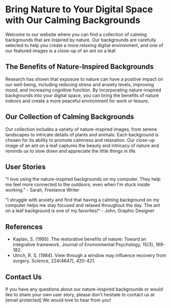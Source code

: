 <!--font:Open Sans-->

# Bring Nature to Your Digital Space with Our Calming Backgrounds

Welcome to our website where you can find a collection of calming backgrounds that are inspired by nature. Our backgrounds are carefully selected to help you create a more relaxing digital environment, and one of our featured images is a close-up of an ant on a leaf.

## The Benefits of Nature-Inspired Backgrounds

Research has shown that exposure to nature can have a positive impact on our well-being, including reducing stress and anxiety levels, improving mood, and increasing cognitive function. By incorporating nature-inspired backgrounds into your digital space, you can bring the benefits of nature indoors and create a more peaceful environment for work or leisure.

## Our Collection of Calming Backgrounds

Our collection includes a variety of nature-inspired images, from serene landscapes to intricate details of plants and animals. Each background is chosen for its ability to promote calmness and relaxation. Our close-up image of an ant on a leaf captures the beauty and intricacy of nature and reminds us to slow down and appreciate the little things in life.

## User Stories

"I love using the nature-inspired backgrounds on my computer. They help me feel more connected to the outdoors, even when I'm stuck inside working." - Sarah, Freelance Writer

"I struggle with anxiety and find that having a calming background on my computer helps me stay focused and relaxed throughout the day. The ant on a leaf background is one of my favorites!" - John, Graphic Designer

## References

- Kaplan, S. (1995). The restorative benefits of nature: Toward an integrative framework. Journal of Environmental Psychology, 15(3), 169-182.
- Ulrich, R. S. (1984). View through a window may influence recovery from surgery. Science, 224(4647), 420-421.

## Contact Us

If you have any questions about our nature-inspired backgrounds or would like to share your own user story, please don't hesitate to contact us at [email protected] We would love to hear from you!

<!--

Write me content for website with wallpaper which alt text is:

"A close-up of an ant on a leaf"

The name/title of the page should not be 1:1 copy of the alt text but rather a real content of the website which is using this wallpaper.

- Use markdown format 
- Start with heading
- Heading should be short and concise
- The content should look like a real website 
- The website should not be about the wallpaper, wallpaper is just a related background
- Heading should be contain work "wallpaper" or "background"
- Include real sections like references, contact, user stories, etc. use things relevant to the page purpose.
- Feel free to use structure like headings, bullets, numbering, blockquotes, paragraphs, horizontal lines, etc.
- You can use formatting like bold or _italic_
- You can include UTF-8 emojis
- Links should be only #hash anchors (and you can refer to the document itself)
- Do not include images


---


# Nature-inspired Wallpaper for a Calming Background

Welcome to our website featuring nature-inspired wallpapers that can transform your digital space into a calming oasis. Our wallpaper collection includes stunning images of flora and fauna, including a close-up of an ant on a leaf.

## Why Choose Nature-Inspired Wallpaper?

Studies have shown that exposure to nature can reduce stress and anxiety levels, improve mood, and enhance cognitive function. By incorporating nature-inspired wallpaper into your digital space, you can bring the benefits of nature indoors and create a more relaxing environment for work or leisure.

## Our Wallpaper Collection

Our wallpaper collection features a variety of nature-inspired images, from lush forests to serene beaches. Each wallpaper is carefully selected for its ability to promote calmness and relaxation. Our close-up image of an ant on a leaf captures the intricate details of nature and reminds us to slow down and appreciate the beauty around us.

## User Stories

"I love using the nature-inspired wallpaper on my computer. It helps me feel more connected to the outdoors, even when I'm stuck inside working." - Sarah, Freelance Writer

"I suffer from anxiety and find that having a calming background on my computer helps me stay focused and relaxed throughout the day. The ant on a leaf wallpaper is one of my favorites!" - John, Graphic Designer

## References

- Kaplan, S. (1995). The restorative benefits of nature: Toward an integrative framework. Journal of Environmental Psychology, 15(3), 169-182.
- Ulrich, R. S. (1984). View through a window may influence recovery from surgery. Science, 224(4647), 420-421.

## Contact Us

If you have any questions about our nature-inspired wallpaper collection or would like to share your own user story, please don't hesitate to contact us at [email protected] We would love to hear from you!


---


Heading should not include word "wallpaper". The website should not be about the wallpaper itself, wallpaper is just a related background, rewrite whole content.


---


# Bring Nature to Your Digital Space with Our Calming Backgrounds

Welcome to our website where you can find a collection of calming backgrounds that are inspired by nature. Our backgrounds are carefully selected to help you create a more relaxing digital environment, and one of our featured images is a close-up of an ant on a leaf.

## The Benefits of Nature-Inspired Backgrounds

Research has shown that exposure to nature can have a positive impact on our well-being, including reducing stress and anxiety levels, improving mood, and increasing cognitive function. By incorporating nature-inspired backgrounds into your digital space, you can bring the benefits of nature indoors and create a more peaceful environment for work or leisure.

## Our Collection of Calming Backgrounds

Our collection includes a variety of nature-inspired images, from serene landscapes to intricate details of plants and animals. Each background is chosen for its ability to promote calmness and relaxation. Our close-up image of an ant on a leaf captures the beauty and intricacy of nature and reminds us to slow down and appreciate the little things in life.

## User Stories

"I love using the nature-inspired backgrounds on my computer. They help me feel more connected to the outdoors, even when I'm stuck inside working." - Sarah, Freelance Writer

"I struggle with anxiety and find that having a calming background on my computer helps me stay focused and relaxed throughout the day. The ant on a leaf background is one of my favorites!" - John, Graphic Designer

## References

- Kaplan, S. (1995). The restorative benefits of nature: Toward an integrative framework. Journal of Environmental Psychology, 15(3), 169-182.
- Ulrich, R. S. (1984). View through a window may influence recovery from surgery. Science, 224(4647), 420-421.

## Contact Us

If you have any questions about our nature-inspired backgrounds or would like to share your own user story, please don't hesitate to contact us at [email protected] We would love to hear from you!

-->
